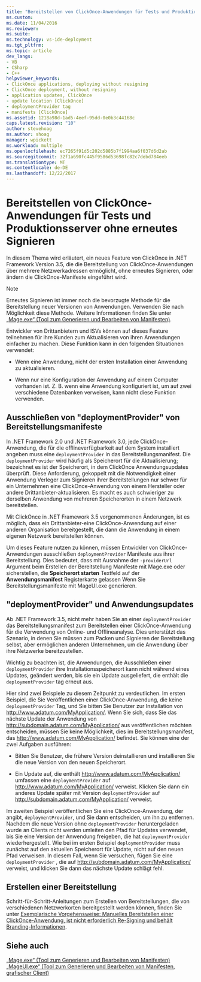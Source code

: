 ```yaml
---
title: "Bereitstellen von ClickOnce-Anwendungen für Tests und Produktionsserver ohne erneutes Signieren | Microsoft Docs"
ms.custom: 
ms.date: 11/04/2016
ms.reviewer: 
ms.suite: 
ms.technology: vs-ide-deployment
ms.tgt_pltfrm: 
ms.topic: article
dev_langs:
- VB
- CSharp
- C++
helpviewer_keywords:
- ClickOnce applications, deploying without resigning
- ClickOnce deployment, without resigning
- application updates, ClickOnce
- update location [ClickOnce]
- deploymentProvider tag
- manifests [ClickOnce]
ms.assetid: 1218a98d-1ad5-4eef-95dd-0e0b3c44168c
caps.latest.revision: "10"
author: stevehoag
ms.author: shoag
manager: wpickett
ms.workload: multiple
ms.openlocfilehash: ec7265f91d5c202d5885b7f1994aa6f037d6d2ab
ms.sourcegitcommit: 32f1a690fc445f9586d53698fc82c7debd784eeb
ms.translationtype: MT
ms.contentlocale: de-DE
ms.lasthandoff: 12/22/2017
---
```

# <a name="deploying-clickonce-applications-for-testing-and-production-servers-without-resigning"></a>Bereitstellen von ClickOnce-Anwendungen für Tests und Produktionsserver ohne erneutes Signieren
In diesem Thema wird erläutert, ein neues Feature von ClickOnce in .NET Framework Version 3.5, die die Bereitstellung von ClickOnce-Anwendungen über mehrere Netzwerkadressen ermöglicht, ohne erneutes Signieren, oder ändern die ClickOnce-Manifeste eingeführt wird.  
  
> [!NOTE]
>  Erneutes Signieren ist immer noch die bevorzugte Methode für die Bereitstellung neuer Versionen von Anwendungen. Verwenden Sie nach Möglichkeit diese Methode. Weitere Informationen finden Sie unter [„Mage.exe“ (Tool zum Generieren und Bearbeiten von Manifesten)](/dotnet/framework/tools/mage-exe-manifest-generation-and-editing-tool).  
  
 Entwickler von Drittanbietern und ISVs können auf dieses Feature teilnehmen für ihre Kunden zum Aktualisieren von ihren Anwendungen einfacher zu machen. Diese Funktion kann in den folgenden Situationen verwendet:  
  
-   Wenn eine Anwendung, nicht der ersten Installation einer Anwendung zu aktualisieren.  
  
-   Wenn nur eine Konfiguration der Anwendung auf einem Computer vorhanden ist. Z. B. wenn eine Anwendung konfiguriert ist, um auf zwei verschiedene Datenbanken verweisen, kann nicht diese Funktion verwenden.  
  
## <a name="excluding-deploymentprovider-from-deployment-manifests"></a>Ausschließen von "deploymentProvider" von Bereitstellungsmanifeste  
 In .NET Framework 2.0 und .NET Framework 3.0, jede ClickOnce-Anwendung, die für die offlineverfügbarkeit auf dem System installiert angeben muss eine `deploymentProvider` in das Bereitstellungsmanifest. Die `deploymentProvider` wird häufig als Speicherort für die Aktualisierung; bezeichnet es ist der Speicherort, in dem ClickOnce Anwendungsupdates überprüft. Diese Anforderung, gekoppelt mit die Notwendigkeit einer Anwendung Verleger zum Signieren ihrer Bereitstellungen nur schwer für ein Unternehmen eine ClickOnce-Anwendung von einem Hersteller oder andere Drittanbieter-aktualisieren. Es macht es auch schwieriger zu derselben Anwendung von mehreren Speicherorten in einem Netzwerk bereitstellen.  
  
 Mit ClickOnce in .NET Framework 3.5 vorgenommenen Änderungen, ist es möglich, dass ein Drittanbieter-eine ClickOnce-Anwendung auf einer anderen Organisation bereitgestellt, die dann die Anwendung in einem eigenen Netzwerk bereitstellen können.  
  
 Um dieses Feature nutzen zu können, müssen Entwickler von ClickOnce-Anwendungen ausschließen `deploymentProvider` Manifeste aus ihrer Bereitstellung. Dies bedeutet, dass mit Ausnahme der `-providerUrl` Argument beim Erstellen der Bereitstellung Manifeste mit Mage.exe oder sicherstellen, die **Speicherort starten** Textfeld auf der **Anwendungsmanifest** Registerkarte gelassen Wenn Sie Bereitstellungsmanifeste mit MageUI.exe generieren.  
  
## <a name="deploymentprovider-and-application-updates"></a>"deploymentProvider" und Anwendungsupdates  
 Ab .NET Framework 3.5, nicht mehr haben Sie an einer `deploymentProvider` das Bereitstellungsmanifest zum Bereitstellen einer ClickOnce-Anwendung für die Verwendung von Online- und Offlineanalyse. Dies unterstützt das Szenario, in denen Sie müssen zum Packen und Signieren der Bereitstellung selbst, aber ermöglichen anderen Unternehmen, um die Anwendung über ihre Netzwerke bereitzustellen.  
  
 Wichtig zu beachten ist, die Anwendungen, die Ausschließen einer `deploymentProvider` ihre Installationsspeicherort kann nicht während eines Updates, geändert werden, bis sie ein Update ausgeliefert, die enthält die `deploymentProvider` tag erneut aus.  
  
 Hier sind zwei Beispiele zu diesem Zeitpunkt zu verdeutlichen. Im ersten Beispiel, die Sie Veröffentlichen einer ClickOnce-Anwendung, die keine `deploymentProvider` Tag, und Sie bitten Sie Benutzer zur Installation von http://www.adatum.com/MyApplication/. Wenn Sie sich, dass Sie das nächste Update der Anwendung von http://subdomain.adatum.com/MyApplication/ aus veröffentlichen möchten entscheiden, müssen Sie keine Möglichkeit, dies im Bereitstellungsmanifest, das http://www.adatum.com/MyApplication/ befindet. Sie können eine der zwei Aufgaben ausführen:  
  
-   Bitten Sie Benutzer, die frühere Version deinstallieren und installieren Sie die neue Version von den neuen Speicherort.  
  
-   Ein Update auf, die enthält http://www.adatum.com/MyApplication/ umfassen eine `deploymentProvider` auf http://www.adatum.com/MyApplication/ verweist. Klicken Sie dann ein anderes Update später mit Version `deploymentProvider` auf http://subdomain.adatum.com/MyApplication/ verweist.  
  
 Im zweiten Beispiel veröffentlichen Sie eine ClickOnce-Anwendung, der angibt, `deploymentProvider`, und Sie dann entscheiden, um ihn zu entfernen. Nachdem die neue Version ohne `deploymentProvider` heruntergeladen wurde an Clients nicht werden umleiten den Pfad für Updates verwendet, bis Sie eine Version der Anwendung freigeben, die hat `deploymentProvider` wiederhergestellt. Wie bei im ersten Beispiel `deploymentProvider` muss zunächst auf den aktuellen Speicherort für Update, nicht auf den neuen Pfad verweisen. In diesem Fall, wenn Sie versuchen, fügen Sie eine `deploymentProvider` , die auf http://subdomain.adatum.com/MyApplication/ verweist, und klicken Sie dann das nächste Update schlägt fehl.  
  
## <a name="creating-a-deployment"></a>Erstellen einer Bereitstellung  
 Schritt-für-Schritt-Anleitungen zum Erstellen von Bereitstellungen, die von verschiedenen Netzwerkorten bereitgestellt werden können, finden Sie unter [Exemplarische Vorgehensweise: Manuelles Bereitstellen einer ClickOnce-Anwendung, ist nicht erforderlich Re-Signing und behält Branding-Informationen](../deployment/walkthrough-manually-deploying-a-clickonce-application-that-does-not-require-re-signing-and-that-preserves-branding-information.md).  
  
## <a name="see-also"></a>Siehe auch  
 [„Mage.exe“ (Tool zum Generieren und Bearbeiten von Manifesten)](/dotnet/framework/tools/mage-exe-manifest-generation-and-editing-tool)   
 [„MageUI.exe“ (Tool zum Generieren und Bearbeiten von Manifesten, grafischer Client)](/dotnet/framework/tools/mageui-exe-manifest-generation-and-editing-tool-graphical-client)